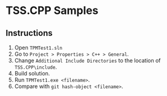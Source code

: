 # TSS.CPP Samples
## Instructions
1. Open `TPMTest1.sln`
2. Go to `Project > Properties > C++ > General`.
3. Change `Additional Include Directories` to the location of `TSS.CPP\include`.
4. Build solution.
5. Run `TPMTest1.exe <filename>`.
6. Compare with `git hash-object <filename>`.